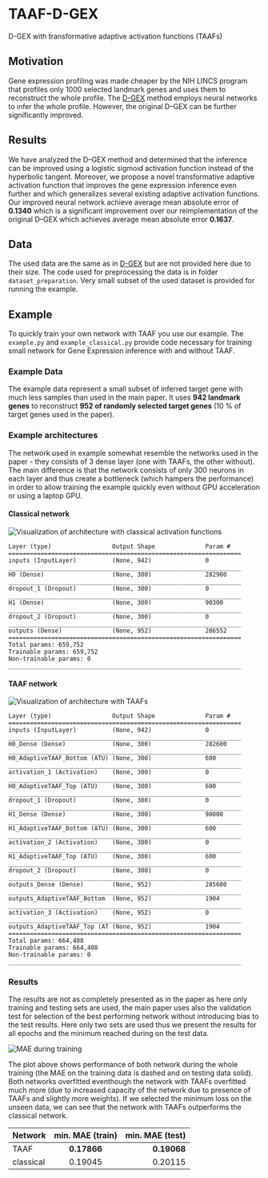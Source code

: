 # TAAF-D-GEX
D-GEX with transformative adaptive activation functions (TAAFs)



## Motivation
Gene expression profiling was made cheaper by the NIH LINCS program that profiles
only 1000 selected landmark genes and uses them to reconstruct the whole profile. The [D-GEX](https://github.com/uci-cbcl/D-GEX)
method employs neural networks to infer the whole profile. However, the original D–GEX can be further
significantly improved.

## Results
We have analyzed the D–GEX method and determined that the inference can be improved using
a logistic sigmoid activation function instead of the hyperbolic tangent. Moreover, we propose a novel
transformative adaptive activation function that improves the gene expression inference even further and
which generalizes several existing adaptive activation functions. Our improved neural network achieve
average mean absolute error of **0.1340** which is a significant improvement over our reimplementation of
the original D–GEX which achieves average mean absolute error **0.1637**.

## Data
The used data are the same as in [D-GEX](https://github.com/uci-cbcl/D-GEX) but
are not provided here due to their size. The code used for preprocessing the data
is  in folder `dataset_preparation`. Very small subset of the used dataset is provided
for running the example.

## Example
To quickly train your own network with TAAF you use our example. The
`example.py` and `example_classical.py` provide code necessary for
training small network for Gene Expression inference with and without
TAAF.

### Example Data
The example data represent a small subset of inferred target gene with
 much less samples than used in the main paper. It uses **942 landmark genes**
 to reconstruct **952 of randomly selected target genes** (10 %
 of target genes used in the paper).

### Example architectures
 The network used in example somewhat resemble the networks used in the
 paper - they consists of 3 dense layer (one with TAAFs, the other
 without). The main difference is that the network consists of only
 300 neurons in each layer and thus create a bottleneck (which hampers
 the performance) in order to allow training the example quickly even
 without GPU acceleration or using a laptop GPU.

#### Classical network
![Visualization of architecture with classical activation functions](https://github.com/kunc/TAAF-D-GEX/raw/master/models/classical_demonstrator_small/classical_demonstrator_small_visualization.png "[Visualization of architecture with classical activation functions")

```
Layer (type)                 Output Shape              Param #
=================================================================
inputs (InputLayer)          (None, 942)               0
_________________________________________________________________
H0 (Dense)                   (None, 300)               282900
_________________________________________________________________
dropout_1 (Dropout)          (None, 300)               0
_________________________________________________________________
H1 (Dense)                   (None, 300)               90300
_________________________________________________________________
dropout_2 (Dropout)          (None, 300)               0
_________________________________________________________________
outputs (Dense)              (None, 952)               286552
=================================================================
Total params: 659,752
Trainable params: 659,752
Non-trainable params: 0
_________________________________________________________________

```

#### TAAF network
![Visualization of architecture with TAAFs](https://github.com/kunc/TAAF-D-GEX/raw/master/models/TAAF_demonstrator_small/TAAF_demonstrator_small_visualization.png "[Visualization of architecture with TAAFs")

```
Layer (type)                 Output Shape              Param #
=================================================================
inputs (InputLayer)          (None, 942)               0
_________________________________________________________________
H0_Dense (Dense)             (None, 300)               282600
_________________________________________________________________
H0_AdaptiveTAAF_Bottom (ATU) (None, 300)               600
_________________________________________________________________
activation_1 (Activation)    (None, 300)               0
_________________________________________________________________
H0_AdaptiveTAAF_Top (ATU)    (None, 300)               600
_________________________________________________________________
dropout_1 (Dropout)          (None, 300)               0
_________________________________________________________________
H1_Dense (Dense)             (None, 300)               90000
_________________________________________________________________
H1_AdaptiveTAAF_Bottom (ATU) (None, 300)               600
_________________________________________________________________
activation_2 (Activation)    (None, 300)               0
_________________________________________________________________
H1_AdaptiveTAAF_Top (ATU)    (None, 300)               600
_________________________________________________________________
dropout_2 (Dropout)          (None, 300)               0
_________________________________________________________________
outputs_Dense (Dense)        (None, 952)               285600
_________________________________________________________________
outputs_AdaptiveTAAF_Bottom  (None, 952)               1904
_________________________________________________________________
activation_3 (Activation)    (None, 952)               0
_________________________________________________________________
outputs_AdaptiveTAAF_Top (AT (None, 952)               1904
=================================================================
Total params: 664,408
Trainable params: 664,408
Non-trainable params: 0
_________________________________________________________________

```

### Results
The results are not as completely presented as in the paper as here
only training and testing sets are used, the main paper uses also the
validation test for selection of the best performing network without
introducing bias to the test results. Here only two sets are used thus
we present the results for all epochs and the minimum reached during
on the test data.

![MAE during training](https://github.com/kunc/TAAF-D-GEX/raw/master/example_data/figures/MAE.png "[MAE during training")

The plot above shows performance of both network during the whole
training (the MAE on the training data is dashed and on testing data solid).
Both networks overfitted eventhough the network with TAAFs overfitted
much more (due to increased capacity of the network due to presence of
TAAFs and slightly more weights). If we selected the minimum loss on
the unseen data, we can see that the network with TAAFs outperforms the
classical network.


| Network   | min. MAE (train) | min. MAE (test) |
| ----------|:----------------:|----------------:|
| TAAF      | **0.17866**      | **0.19068**     |
| classical | 0.19045          |   0.20115       |